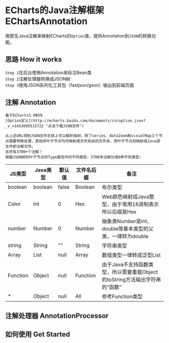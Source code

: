 # ECharts的Java注解框架 EChartsAnnotation
  用原生Java注解来映射ECharts的`Option`类，提供Annotation到`JSON`的转换功能。
  
## 思路 How it works
`Step 1`在后台使用Annotation来标注Bean类  
`Step 2`注解处理器转换成JSON树  
`Step 3`使用JSON系列化工具包（fastjson/gson）输出到前端页面  

## 注解 Annotation
    基于ECharts3.0制作
    [Option定义](http://echarts.baidu.com/documents/cn/option.json?_v_=1453695515722 "点击下载JSON文件")
    
    从上述URL得到JSON文件总体上可以解析成树，除了series、dataZoom和visualMap三个节点需要特殊处理，其他非叶子节点均可映射成文件系统的文件夹，而叶子节点则映射成Java源文件即注解文件。
    总共有3700+个注解！
    根据JSON树的叶子节点的Type属性中的不同类型，3700多注解分成6种不同类型:
JS类型|Java类型|默认值|文件名后缀|备注
-------|--------|------|----------|----
boolean|boolean|false|Boolean|布尔类型
Color|int|0|Hex|Web颜色映射成Java整型，由于常用16进制表示所以后缀是Hex
number|Number|0|Number|抽象类Number是int、double等基本类型的父类，一律转为double
string|String|""|String|字符串类型
Array|List|null|Array|数组类型一律转成泛型List
Function|Object|null|Function|由于Java不支持函数类型，所以需要重载Object的toString方法输出字符串的“函数”
*|Object|null|All|参考Function类型

## 注解处理器 AnnotationProcessor

## 如何使用 Get Started

